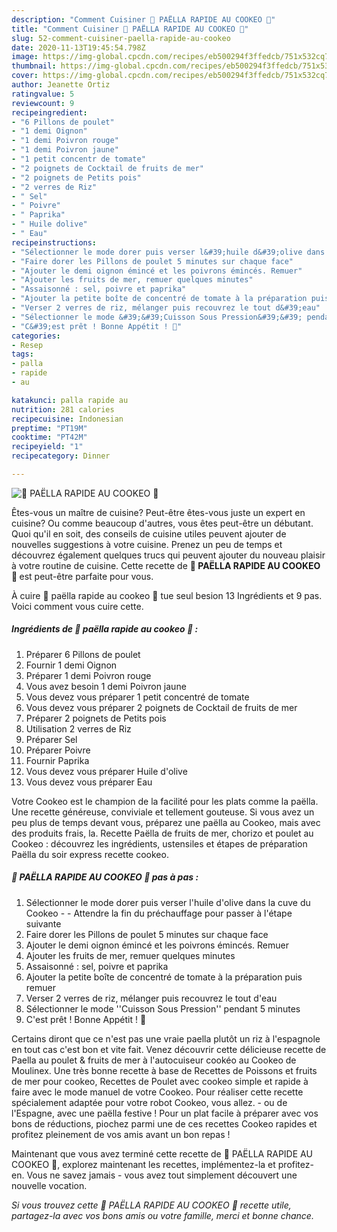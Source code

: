 ```yaml
---
description: "Comment Cuisiner 🥘 PAËLLA RAPIDE AU COOKEO 🥘"
title: "Comment Cuisiner 🥘 PAËLLA RAPIDE AU COOKEO 🥘"
slug: 52-comment-cuisiner-paella-rapide-au-cookeo
date: 2020-11-13T19:45:54.798Z
image: https://img-global.cpcdn.com/recipes/eb500294f3ffedcb/751x532cq70/🥘-paella-rapide-au-cookeo-🥘-photo-principale-de-la-recette.jpg
thumbnail: https://img-global.cpcdn.com/recipes/eb500294f3ffedcb/751x532cq70/🥘-paella-rapide-au-cookeo-🥘-photo-principale-de-la-recette.jpg
cover: https://img-global.cpcdn.com/recipes/eb500294f3ffedcb/751x532cq70/🥘-paella-rapide-au-cookeo-🥘-photo-principale-de-la-recette.jpg
author: Jeanette Ortiz
ratingvalue: 5
reviewcount: 9
recipeingredient:
- "6 Pillons de poulet"
- "1 demi Oignon"
- "1 demi Poivron rouge"
- "1 demi Poivron jaune"
- "1 petit concentr de tomate"
- "2 poignets de Cocktail de fruits de mer"
- "2 poignets de Petits pois"
- "2 verres de Riz"
- " Sel"
- " Poivre"
- " Paprika"
- " Huile dolive"
- " Eau"
recipeinstructions:
- "Sélectionner le mode dorer puis verser l&#39;huile d&#39;olive dans la cuve du Cookeo   Attendre la fin du préchauffage pour passer à l&#39;étape suivante"
- "Faire dorer les Pillons de poulet 5 minutes sur chaque face"
- "Ajouter le demi oignon émincé et les poivrons émincés. Remuer"
- "Ajouter les fruits de mer, remuer quelques minutes"
- "Assaisonné : sel, poivre et paprika"
- "Ajouter la petite boîte de concentré de tomate à la préparation puis remuer"
- "Verser 2 verres de riz, mélanger puis recouvrez le tout d&#39;eau"
- "Sélectionner le mode &#39;&#39;Cuisson Sous Pression&#39;&#39; pendant 5 minutes"
- "C&#39;est prêt ! Bonne Appétit ! 🥰"
categories:
- Resep
tags:
- palla
- rapide
- au

katakunci: palla rapide au 
nutrition: 281 calories
recipecuisine: Indonesian
preptime: "PT19M"
cooktime: "PT42M"
recipeyield: "1"
recipecategory: Dinner

---
```



![🥘 PAËLLA RAPIDE AU COOKEO 🥘](https://img-global.cpcdn.com/recipes/eb500294f3ffedcb/751x532cq70/🥘-paella-rapide-au-cookeo-🥘-photo-principale-de-la-recette.jpg)

Êtes-vous un maître de cuisine? Peut-être êtes-vous juste un expert en cuisine? Ou comme beaucoup d'autres, vous êtes peut-être un débutant. Quoi qu'il en soit, des conseils de cuisine utiles peuvent ajouter de nouvelles suggestions à votre cuisine. Prenez un peu de temps et découvrez également quelques trucs qui peuvent ajouter du nouveau plaisir à votre routine de cuisine. Cette recette de <strong> 🥘 PAËLLA RAPIDE AU COOKEO 🥘 </strong> est peut-être parfaite pour vous.

<!--inarticleads1-->

À cuire 🥘 paëlla rapide au cookeo 🥘 tue seul besion 13 Ingrédients et 9 pas. Voici comment vous cuire cette.

##### Ingrédients de 🥘 paëlla rapide au cookeo 🥘 :

1. Préparer 6 Pillons de poulet
1. Fournir 1 demi Oignon
1. Préparer 1 demi Poivron rouge
1. Vous avez besoin 1 demi Poivron jaune
1. Vous devez vous préparer 1 petit concentré de tomate
1. Vous devez vous préparer 2 poignets de Cocktail de fruits de mer
1. Préparer 2 poignets de Petits pois
1. Utilisation 2 verres de Riz
1. Préparer  Sel
1. Préparer  Poivre
1. Fournir  Paprika
1. Vous devez vous préparer  Huile d&#39;olive
1. Vous devez vous préparer  Eau


Votre Cookeo est le champion de la facilité pour les plats comme la paëlla. Une recette généreuse, conviviale et tellement gouteuse. Si vous avez un peu plus de temps devant vous, préparez une paëlla au Cookeo, mais avec des produits frais, la. Recette Paëlla de fruits de mer, chorizo et poulet au Cookeo : découvrez les ingrédients, ustensiles et étapes de préparation Paëlla du soir express recette cookeo. 

<!--inarticleads2-->

##### 🥘 PAËLLA RAPIDE AU COOKEO 🥘 pas à pas :

1. Sélectionner le mode dorer puis verser l&#39;huile d&#39;olive dans la cuve du Cookeo  -  - Attendre la fin du préchauffage pour passer à l&#39;étape suivante
1. Faire dorer les Pillons de poulet 5 minutes sur chaque face
1. Ajouter le demi oignon émincé et les poivrons émincés. Remuer
1. Ajouter les fruits de mer, remuer quelques minutes
1. Assaisonné : sel, poivre et paprika
1. Ajouter la petite boîte de concentré de tomate à la préparation puis remuer
1. Verser 2 verres de riz, mélanger puis recouvrez le tout d&#39;eau
1. Sélectionner le mode &#39;&#39;Cuisson Sous Pression&#39;&#39; pendant 5 minutes
1. C&#39;est prêt ! Bonne Appétit ! 🥰


Certains diront que ce n&#39;est pas une vraie paella plutôt un riz à l&#39;espagnole en tout cas c&#39;est bon et vite fait. Venez découvrir cette délicieuse recette de Paella au poulet &amp; fruits de mer à l&#39;autocuiseur cookéo au Cookeo de Moulinex. Une très bonne recette à base de Recettes de Poissons et fruits de mer pour cookeo, Recettes de Poulet avec cookeo simple et rapide à faire avec le mode manuel de votre Cookeo. Pour réaliser cette recette spécialement adaptée pour votre robot Cookeo, vous allez. - ou de l&#39;Espagne, avec une paëlla festive ! Pour un plat facile à préparer avec vos bons de réductions, piochez parmi une de ces recettes Cookeo rapides et profitez pleinement de vos amis avant un bon repas ! 

<!--inarticleads1-->

<p>
Maintenant que vous avez terminé cette recette de 🥘 PAËLLA RAPIDE AU COOKEO 🥘, explorez maintenant les recettes, implémentez-la et profitez-en. Vous ne savez jamais - vous avez tout simplement découvert une nouvelle vocation.
</p>

<p>
<i>Si vous trouvez cette 🥘 PAËLLA RAPIDE AU COOKEO 🥘 recette utile, partagez-la avec vos bons amis ou votre famille, merci et bonne chance.</i>
</p>
